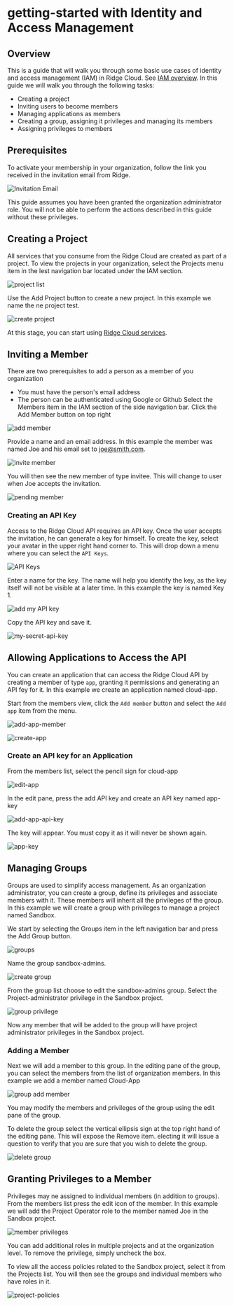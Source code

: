 # getting-started with Identity and Access Management

## Overview
This is a guide that will walk you through some basic use cases of identity and access management (IAM) in Ridge Cloud. See [IAM overview](../../docs/iam-overview/iam-overview.md).
In this guide we will walk you through the following tasks:
- Creating a project
- Inviting users to become members
- Managing applications as members
- Creating a group, assigning it privileges and managing its members
- Assigning privileges to members




## Prerequisites
To activate your membership in your organization, follow the link you received in the invitation email from Ridge.


![Invitation Email](email.png)

This guide assumes you have been granted the organization administrator role.
You will not be able to perform the actions described in this guide without these privileges.

## Creating a Project

All services that you consume from the Ridge Cloud are created as part of a project. To view the projects in your organization, select the Projects menu item in the lest navigation bar located under the IAM section.


![project list](projects.png)


Use the Add Project button to create a new project. In this example we name the ne project test.


![create project](project-create.png)


At this stage, you can start using [Ridge Cloud services](https://www.ridge.co).


## Inviting a Member
There are two prerequisites to add a person as a member of you organization
- You must have the person's email address
- The person can be authenticated using Google or Github
Select the Members item in the IAM section of the side navigation bar.
Click the Add Member button on top right


![add member](add-member.png)


Provide a name and an email address. In this example the member was named Joe and his email set to joe@smith.com.


![invite member](invite-member.png)


You will then see the new member of type invitee. This will change to user when Joe accepts the invitation.


![pending member](added-member.png)

### Creating an API Key
Access to the Ridge Cloud API requires an API key. Once the user accepts the invitation, he can generate a key for himself. To create the key, select your avatar in the upper right hand corner to. This will drop down a menu where you can select the `API Keys`.

![API Keys](create-api-key.png)


Enter a name for the key. The name will help you identify the key, as the key itself will not be visible at a later time. In this example the key is named Key 1.


![add my API key](add-my-api-key.png)

Copy the API key and save it.

![my-secret-api-key](my-api-key.png)


## Allowing Applications to Access the API
You can create an application that can access the Ridge Cloud API by creating a member of type `app`, granting it permissions and generating an API fey for it. In this example we create an application named  cloud-app.


Start from the members view, click the `Add member` button and select the `Add app` item from the menu.

![add-app-member](add-member.png)

![create-app](add-app.png)

### Create an API key for an Application
From the members list, select the pencil sign for cloud-app

![edit-app](app-in-list.png)

In the edit pane, press the add API key and create an API key named app-key


![add-app-api-key](create-app-key.png)

The key will appear. You must copy it as it will never be shown again.

![app-key](app-key.png)



## Managing Groups
Groups are used to simplify access management. As an organization administrator, you can create a group, define its privileges and associate members with it. These members will inherit all the privileges of the group. In this example we will create a group with privileges to manage a project named Sandbox.

We start by selecting the Groups item in the left navigation bar and press the Add Group button.


![groups](groups.png)

Name the group sandbox-admins.


![create group](create-group.png)

From the group list choose to edit the sandbox-admins group. Select the Project-administrator privilege in the Sandbox project.


![group privilege](add-group-privileges.png)

Now any member that will be added to the group will have project administrator privileges in the Sandbox project.

### Adding a Member
Next we will add a member to this group. In the editing pane of the group, you can select the members from the list of organization members. In this example we add a member named Cloud-App


![group add member](group-add-member.png)


You may modify the members and privileges of the group using the edit pane of the group.

To delete the group select the vertical ellipsis sign at the top right hand of the editing pane. This will expose the Remove item. electing it will issue a question to verify that you are sure that you wish to delete the group.


![delete group](delete-group.png)

## Granting Privileges to a Member
Privileges may ne assigned to individual members (in addition to groups). From the members list press the edit icon of the member. In this example we will add the Project Operator role to the member named Joe in the Sandbox project.

![member privileges](member-privilege.png)

You can add additional roles in multiple projects and at the organization level.
To remove the privilege, simply uncheck the box.

To view all the access policies related to the Sandbox project, select it from the Projects list. You will then see the groups and individual members who have roles in it.

![project-policies](project-policies.png)
